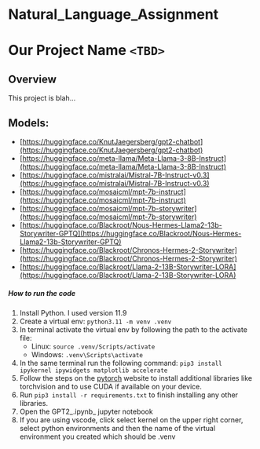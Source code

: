 # Natural_Language_Assignment

# Our Project Name `<TBD>`

## Overview

This project is blah...

## Models:

* [https://huggingface.co/KnutJaegersberg/gpt2-chatbot](https://huggingface.co/KnutJaegersberg/gpt2-chatbot)
* [https://huggingface.co/meta-llama/Meta-Llama-3-8B-Instruct](https://huggingface.co/meta-llama/Meta-Llama-3-8B-Instruct)
* [https://huggingface.co/mistralai/Mistral-7B-Instruct-v0.3](https://huggingface.co/mistralai/Mistral-7B-Instruct-v0.3)
* [https://huggingface.co/mosaicml/mpt-7b-instruct](https://huggingface.co/mosaicml/mpt-7b-instruct)
* [https://huggingface.co/mosaicml/mpt-7b-storywriter](https://huggingface.co/mosaicml/mpt-7b-storywriter)
* [https://huggingface.co/Blackroot/Nous-Hermes-Llama2-13b-Storywriter-GPTQ](https://huggingface.co/Blackroot/Nous-Hermes-Llama2-13b-Storywriter-GPTQ)
* [https://huggingface.co/Blackroot/Chronos-Hermes-2-Storywriter](https://huggingface.co/Blackroot/Chronos-Hermes-2-Storywriter)
* [https://huggingface.co/Blackroot/Llama-2-13B-Storywriter-LORA](https://huggingface.co/Blackroot/Llama-2-13B-Storywriter-LORA)

##### How to run the code

1. Install Python. I used version 11.9
2. Create a virtual env: `python3.11 -m venv .venv`
3. In terminal activate the virtual env by following the path to the activate file:
   * Linux: `source .venv/Scripts/activate`
   * Windows: `.venv\Scripts\activate`
4. In the same terminal run the following command: `pip3 install ipykernel ipywidgets matplotlib accelerate`
5. Follow the steps on the [pytorch](https://pytorch.org/get-started/locally/) website to install additional libraries like torchvision and to use CUDA if available on your device.
6. Run `pip3 install -r requirements.txt` to finish installing any other libraries.
7. Open the GPT2_.ipynb_ jupyter notebook
8. If you are using vscode, click select kernel on the upper right corner, select python environments and then the name of the virtual environment you created which should be .venv
